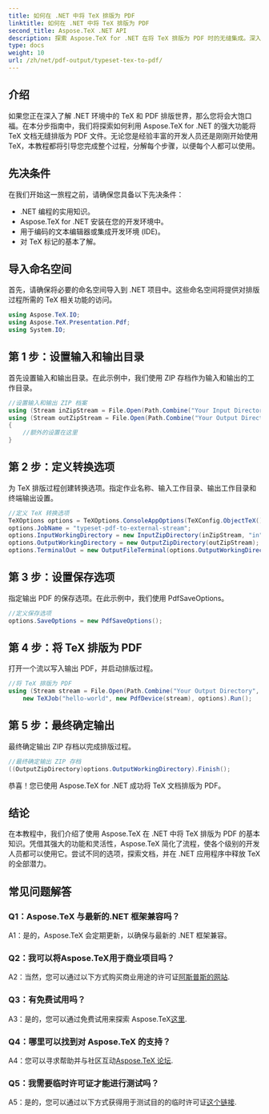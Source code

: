 ```yaml
---
title: 如何在 .NET 中将 TeX 排版为 PDF
linktitle: 如何在 .NET 中将 TeX 排版为 PDF
second_title: Aspose.TeX .NET API
description: 探索 Aspose.TeX for .NET 在将 TeX 排版为 PDF 时的无缝集成。深入学习这个综合教程并提高您的 .NET 开发技能。
type: docs
weight: 10
url: /zh/net/pdf-output/typeset-tex-to-pdf/
---
```

## 介绍

如果您正在深入了解 .NET 环境中的 TeX 和 PDF 排版世界，那么您将会大饱口福。在本分步指南中，我们将探索如何利用 Aspose.TeX for .NET 的强大功能将 TeX 文档无缝排版为 PDF 文件。无论您是经验丰富的开发人员还是刚刚开始使用 TeX，本教程都将引导您完成整个过程，分解每个步骤，以便每个人都可以使用。

## 先决条件

在我们开始这一旅程之前，请确保您具备以下先决条件：

- .NET 编程的实用知识。
- Aspose.TeX for .NET 安装在您的开发环境中。
- 用于编码的文本编辑器或集成开发环境 (IDE)。
- 对 TeX 标记的基本了解。

## 导入命名空间

首先，请确保将必要的命名空间导入到 .NET 项目中。这些命名空间将提供对排版过程所需的 TeX 相关功能的访问。

```csharp
using Aspose.TeX.IO;
using Aspose.TeX.Presentation.Pdf;
using System.IO;
```

## 第 1 步：设置输入和输出目录

首先设置输入和输出目录。在此示例中，我们使用 ZIP 存档作为输入和输出的工作目录。

```csharp
//设置输入和输出 ZIP 档案
using (Stream inZipStream = File.Open(Path.Combine("Your Input Directory", "zip-in.zip"), FileMode.Open))
using (Stream outZipStream = File.Open(Path.Combine("Your Output Directory", "typeset-pdf-to-external-stream.zip"), FileMode.Create))
{
    //额外的设置在这里
}
```

## 第 2 步：定义转换选项

为 TeX 排版过程创建转换选项。指定作业名称、输入工作目录、输出工作目录和终端输出设置。

```csharp
//定义 TeX 转换选项
TeXOptions options = TeXOptions.ConsoleAppOptions(TeXConfig.ObjectTeX());
options.JobName = "typeset-pdf-to-external-stream";
options.InputWorkingDirectory = new InputZipDirectory(inZipStream, "in");
options.OutputWorkingDirectory = new OutputZipDirectory(outZipStream);
options.TerminalOut = new OutputFileTerminal(options.OutputWorkingDirectory);
```

## 第 3 步：设置保存选项

指定输出 PDF 的保存选项。在此示例中，我们使用 PdfSaveOptions。

```csharp
//定义保存选项
options.SaveOptions = new PdfSaveOptions();
```

## 第 4 步：将 TeX 排版为 PDF

打开一个流以写入输出 PDF，并启动排版过程。

```csharp
//将 TeX 排版为 PDF
using (Stream stream = File.Open(Path.Combine("Your Output Directory", "file-name.pdf"), FileMode.Create))
    new TeXJob("hello-world", new PdfDevice(stream), options).Run();
```

## 第 5 步：最终确定输出

最终确定输出 ZIP 存档以完成排版过程。

```csharp
//最终确定输出 ZIP 存档
((OutputZipDirectory)options.OutputWorkingDirectory).Finish();
```

恭喜！您已使用 Aspose.TeX for .NET 成功将 TeX 文档排版为 PDF。

## 结论

在本教程中，我们介绍了使用 Aspose.TeX 在 .NET 中将 TeX 排版为 PDF 的基本知识。凭借其强大的功能和灵活性，Aspose.TeX 简化了流程，使各个级别的开发人员都可以使用它。尝试不同的选项，探索文档，并在 .NET 应用程序中释放 TeX 的全部潜力。

## 常见问题解答

### Q1：Aspose.TeX 与最新的.NET 框架兼容吗？

A1：是的，Aspose.TeX 会定期更新，以确保与最新的 .NET 框架兼容。

### Q2：我可以将Aspose.TeX用于商业项目吗？

 A2：当然，您可以通过以下方式购买商业用途的许可证[阿斯普斯的网站](https://purchase.aspose.com/buy).

### Q3：有免费试用吗？

A3：是的，您可以通过免费试用来探索 Aspose.TeX[这里](https://releases.aspose.com/).

### Q4：哪里可以找到对 Aspose.TeX 的支持？

 A4：您可以寻求帮助并与社区互动[Aspose.TeX 论坛](https://forum.aspose.com/c/tex/47).

### Q5：我需要临时许可证才能进行测试吗？

A5：是的，您可以通过以下方式获得用于测试目的的临时许可证[这个链接](https://purchase.aspose.com/temporary-license/).